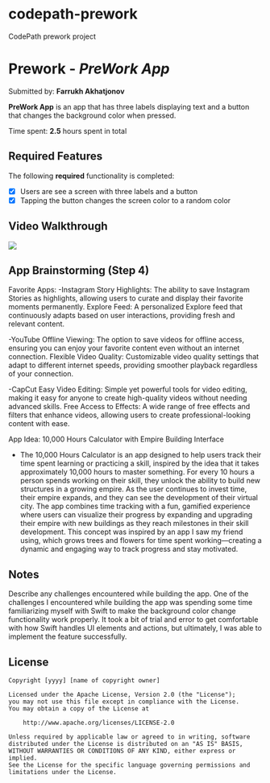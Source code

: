 # codepath-prework
CodePath prework project
# Prework - *PreWork App*

Submitted by: **Farrukh Akhatjonov**

**PreWork App** is an app that has three labels displaying text and a button that changes the background color when pressed.

Time spent: **2.5** hours spent in total

## Required Features

The following **required** functionality is completed:

- [x] Users are see a screen with three labels and a button
- [x] Tapping the button changes the screen color to a random color
 
## Video Walkthrough

<div>
    <a href="https://www.loom.com/share/300eaca022cf43678e13a88921b9d779">
    </a>
    <a href="https://www.loom.com/share/300eaca022cf43678e13a88921b9d779">
      <img style="max-width:300px;" src="https://cdn.loom.com/sessions/thumbnails/300eaca022cf43678e13a88921b9d779-8c86a22fe49d77ab-full-play.gif">
    </a>
  </div>

## App Brainstorming (Step 4)
Favorite Apps:
-Instagram
    Story Highlights: The ability to save Instagram Stories as highlights, allowing users to curate and display their favorite moments permanently.
    Explore Feed: A personalized Explore feed that continuously adapts based on user interactions, providing fresh and relevant content.

-YouTube
    Offline Viewing: The option to save videos for offline access, ensuring you can enjoy your favorite content even without an internet connection.
    Flexible Video Quality: Customizable video quality settings that adapt to different internet speeds, providing smoother playback regardless of your connection.

-CapCut
    Easy Video Editing: Simple yet powerful tools for video editing, making it easy for anyone to create high-quality videos without needing advanced skills.
    Free Access to Effects: A wide range of free effects and filters that enhance videos, allowing users to create professional-looking content with ease.

App Idea: 10,000 Hours Calculator with Empire Building Interface
 - The 10,000 Hours Calculator is an app designed to help users track their time spent learning or practicing a skill, inspired by the idea that it takes approximately 10,000 hours to master something. For every 10 hours a person spends working on their skill, they unlock the ability to build new structures in a growing empire. As the user continues to invest time, their empire expands, and they can see the development of their virtual city. The app combines time tracking with a fun, gamified experience where users can visualize their progress by expanding and upgrading their empire with new buildings as they reach milestones in their skill development. This concept was inspired by an app I saw my friend using, which grows trees and flowers for time spent working—creating a dynamic and engaging way to track progress and stay motivated.

## Notes

Describe any challenges encountered while building the app.
One of the challenges I encountered while building the app was spending some time familiarizing myself with Swift to make the background color change functionality work properly. It took a bit of trial and error to get comfortable with how Swift handles UI elements and actions, but ultimately, I was able to implement the feature successfully.

## License

    Copyright [yyyy] [name of copyright owner]

    Licensed under the Apache License, Version 2.0 (the "License");
    you may not use this file except in compliance with the License.
    You may obtain a copy of the License at

        http://www.apache.org/licenses/LICENSE-2.0

    Unless required by applicable law or agreed to in writing, software
    distributed under the License is distributed on an "AS IS" BASIS,
    WITHOUT WARRANTIES OR CONDITIONS OF ANY KIND, either express or implied.
    See the License for the specific language governing permissions and
    limitations under the License.
